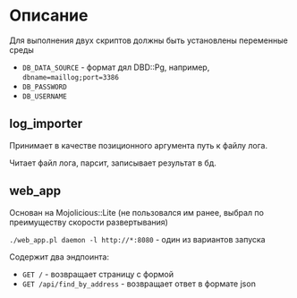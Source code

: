# Описание

Для выполнения двух скриптов должны быть установлены переменные среды
- `DB_DATA_SOURCE` - формат дял DBD::Pg, например, `dbname=maillog;port=3386`
- `DB_PASSWORD`
- `DB_USERNAME`

## log_importer

Принимает в качестве позиционного аргумента путь к файлу лога.

Читает файл лога, парсит, записывает результат в бд.

## web_app

Основан на Mojolicious::Lite (не пользовался им ранее, выбрал по преимуществу скорости развертывания)

`./web_app.pl daemon -l http://*:8080` - один из вариантов запуска

Содержит два эндпоинта:
- `GET /` - возвращает страницу с формой
- `GET /api/find_by_address` - возвращает ответ в формате json
